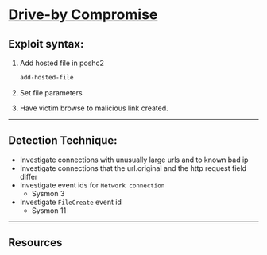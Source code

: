 # [Drive-by Compromise](https://attack.mitre.org/techniques/T1189/)

## Exploit syntax:

1. Add hosted file in poshc2 
    ```powershell 
    add-hosted-file
    ```
2. Set file parameters 
  

3. Have victim browse to malicious link created.

---

## Detection Technique:
* Investigate connections with unusually large urls and to known bad ip
* Investigate connections that the url.original and the http request field differ
* Investigate event ids for `Network connection`
  * Sysmon 3
* Investigate `FileCreate` event id
  * Sysmon 11

---

## Resources